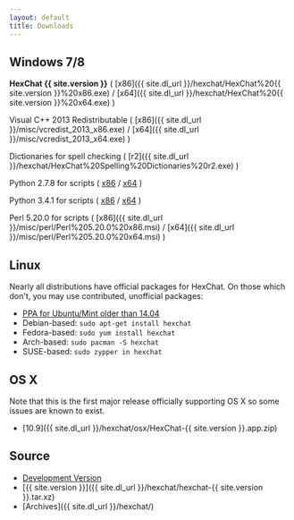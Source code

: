 ```yaml
---
layout: default
title: Downloads
---
```


## Windows 7/8
**HexChat {{ site.version }}** ( [x86]({{ site.dl_url }}/hexchat/HexChat%20{{ site.version }}%20x86.exe) / [x64]({{ site.dl_url }}/hexchat/HexChat%20{{ site.version }}%20x64.exe) )

Visual C++ 2013 Redistributable ( [x86]({{ site.dl_url }}/misc/vcredist_2013_x86.exe) / [x64]({{ site.dl_url }}/misc/vcredist_2013_x64.exe) )

Dictionaries for spell checking ( [r2]({{ site.dl_url }}/hexchat/HexChat%20Spelling%20Dictionaries%20r2.exe) )

Python 2.7.8 for scripts ( [x86](https://www.python.org/ftp/python/2.7.8/python-2.7.8.msi) /
[x64](https://www.python.org/ftp/python/2.7.8/python-2.7.8.amd64.msi) )

Python 3.4.1 for scripts ( [x86](https://www.python.org/ftp/python/3.4.1/python-3.4.1.msi) /
[x64](https://www.python.org/ftp/python/3.4.1/python-3.4.1.amd64.msi) )

Perl 5.20.0 for scripts ( [x86]({{ site.dl_url }}/misc/perl/Perl%205.20.0%20x86.msi) / [x64]({{ site.dl_url }}/misc/perl/Perl%205.20.0%20x64.msi) )

## Linux
Nearly all distributions have official packages for HexChat. On those which don't, you may use contributed, unofficial packages:

- [PPA for Ubuntu/Mint older than 14.04](https://launchpad.net/~gwendal-lebihan-dev/+archive/hexchat-stable)
- Debian-based: `sudo apt-get install hexchat`
- Fedora-based: `sudo yum install hexchat`
- Arch-based: `sudo pacman -S hexchat`
- SUSE-based: `sudo zypper in hexchat`

## OS X
Note that this is the first major release officially supporting OS X so some issues are known to exist.

- [10.9]({{ site.dl_url }}/hexchat/osx/HexChat-{{ site.version }}.app.zip)

## Source
- [Development Version](https://github.com/hexchat/hexchat/archive/master.tar.gz)
- [{{ site.version }}]({{ site.dl_url }}/hexchat/hexchat-{{ site.version }}.tar.xz)
- [Archives]({{ site.dl_url }}/hexchat/)
